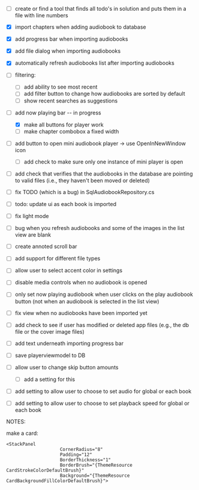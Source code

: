 - [ ] create or find a tool that finds all todo's in solution and puts them in a file with line numbers

- [x] import chapters when adding audiobook to database
- [x] add progress bar when importing audiobooks
- [x] add file dialog when importing audiobooks
- [x] automatically refresh audiobooks list after importing audiobooks
- [ ] filtering:
  - [ ] add ability to see most recent
  - [ ] add filter button to change how audiobooks are sorted by default
  - [ ] show recent searches as suggestions

- [ ] add now playing bar -- in progress
  - [x] make all buttons for player work
  - [ ] make chapter combobox a fixed width

- [ ] add button to open mini audiobook player -> use OpenInNewWindow icon <FontIcon Glyph="&#xE8A7;" />
  - [ ] add check to make sure only one instance of mini player is open

- [ ] add check that verifies that the audiobooks in the database are pointing to valid files (i.e., they haven't been moved or deleted)
- [ ] fix TODO (which is a bug) in SqlAudiobookRepository.cs
- [ ] todo: update ui as each book is imported
- [ ] fix light mode
- [ ] bug when you refresh audiobooks and some of the images in the list view are blank
- [ ] create annoted scroll bar
- [ ] add support for different file types
- [ ] allow user to select accent color in settings
- [ ] disable media controls when no audiobook is opened
- [ ] only set now playing audiobook when user clicks on the play audiobook button (not when an audiobook is selected in the list view)
- [ ] fix view when no audiobooks have been imported yet
- [ ] add check to see if user has modified or deleted app files (e.g., the db file or the cover image files)
- [ ] add text underneath importing progress bar
- [ ] save playerviewmodel to DB
- [ ] allow user to change skip button amounts
  - [ ] add a setting for this
- [ ] add setting to allow user to choose to set audio for global or each book
- [ ] add setting to allow user to choose to set playback speed for global or each book

NOTES:

make a card:

```
<StackPanel 
                    CornerRadius="8"
                    Padding="12"
                    BorderThickness="1"
                    BorderBrush="{ThemeResource CardStrokeColorDefaultBrush}"
                    Background="{ThemeResource CardBackgroundFillColorDefaultBrush}">
```
